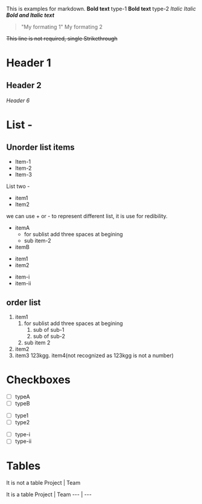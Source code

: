 This is examples for markdown.
**Bold text** type-1
__Bold text__  type-2
_Italic_
*Italic*
__*Bold and Italic text*__

> "My formating 1"
> My formating 2

~~This line is not required, single Strikethrough~~

# Header 1
## Header 2
###### Header 6

# List - 
## Unorder list items 
- Item-1
- Item-2
- Item-3

List two - 
+ item1
+ Item2

we can use + or - to represent different list, it is use for redibility.

- itemA
   - for sublist add three spaces at begining
   - sub item-2
- itemB
+ item1
+ item2
* item-i
* item-ii

## order list
1. item1
   1. for sublist add three spaces at begining
      1. sub of sub-1
      2. sub of sub-2
   2. sub item 2
2. item2
123123. item3
123kgg. item4(not recognized as 123kgg is not a number)

# Checkboxes
- [ ] typeA
- [ ] typeB
+ [ ] type1
+ [ ] type2
* [ ] type-i
* [ ] type-ii

# Tables
It is not a  table 
Project | Team

It is a table
Project | Team
--- | ---



